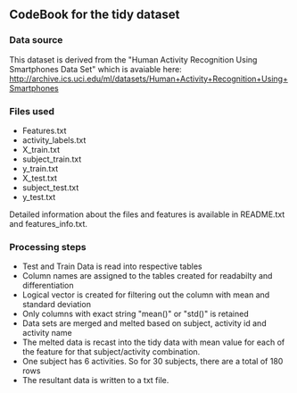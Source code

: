 ## CodeBook for the tidy dataset

### Data source

This dataset is derived from the "Human Activity Recognition Using Smartphones Data Set" which is avaiable here: http://archive.ics.uci.edu/ml/datasets/Human+Activity+Recognition+Using+Smartphones

### Files used

* Features.txt
* activity_labels.txt
* X_train.txt
* subject_train.txt
* y_train.txt
* X_test.txt
* subject_test.txt
* y_test.txt

Detailed information about the files and features is available in README.txt and features_info.txt.

### Processing steps

* Test and Train Data is read into respective tables
* Column names are assigned to the tables created for readabilty and differentiation
* Logical vector is created for filtering out the column with mean and standard deviation
* Only columns with exact string "mean()" or "std()" is retained
* Data sets are merged and melted based on subject, activity id and activity name
* The melted data is recast into the tidy data with mean value for each of the feature for that subject/activity combination.
* One subject has 6 activities. So for 30 subjects, there are a total of 180 rows
* The resultant data is written to a txt file.
